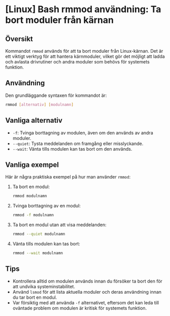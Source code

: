 # [Linux] Bash rmmod användning: Ta bort moduler från kärnan

## Översikt
Kommandot `rmmod` används för att ta bort moduler från Linux-kärnan. Det är ett viktigt verktyg för att hantera kärnmoduler, vilket gör det möjligt att ladda och avlasta drivrutiner och andra moduler som behövs för systemets funktion.

## Användning
Den grundläggande syntaxen för kommandot är:

```bash
rmmod [alternativ] [modulnamn]
```

## Vanliga alternativ
- `-f`: Tvinga borttagning av modulen, även om den används av andra moduler.
- `--quiet`: Tysta meddelanden om framgång eller misslyckande.
- `--wait`: Vänta tills modulen kan tas bort om den används.

## Vanliga exempel
Här är några praktiska exempel på hur man använder `rmmod`:

1. Ta bort en modul:
   ```bash
   rmmod modulnamn
   ```

2. Tvinga borttagning av en modul:
   ```bash
   rmmod -f modulnamn
   ```

3. Ta bort en modul utan att visa meddelanden:
   ```bash
   rmmod --quiet modulnamn
   ```

4. Vänta tills modulen kan tas bort:
   ```bash
   rmmod --wait modulnamn
   ```

## Tips
- Kontrollera alltid om modulen används innan du försöker ta bort den för att undvika systeminstabilitet.
- Använd `lsmod` för att lista aktuella moduler och deras användning innan du tar bort en modul.
- Var försiktig med att använda `-f` alternativet, eftersom det kan leda till oväntade problem om modulen är kritisk för systemets funktion.
